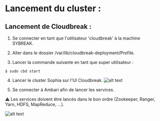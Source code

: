 # Lancement du cluster :
 
## Lancement de Cloudbreak :

1. Se connecter en tant que l'utilisateur 'cloudbreak' à la machine SYBREAK.

2. Aller dans le dossier /var/lib/cloudbreak-deployment/Profile.

3. Lancer la commande suivante en tant que super utilisateur :
```console
$ sudo cbd start
```

4. Lancer le cluster Sophia sur l'UI Cloudbreak.
![alt text](https://i.ibb.co/5ckWTzn/Screenshot-2020-05-10-Hortonworks-Cloudbreak.png "Start/Stop cluster")

5. Se connecter à Ambari afin de lancer les services.

:warning: Les services doivent être lancés dans le bon ordre (Zookeeper, Ranger, Yarn, HDFS, MapReduce, ...).

![alt text](https://i.ibb.co/JrJYmsj/Screenshot-2020-05-10-Ambari-hwx-sophia.png "Start/Stop services on Ambari")
